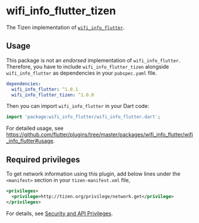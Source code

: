 # wifi_info_flutter_tizen

The Tizen implementation of [`wifi_info_flutter`](https://github.com/flutter/plugins/tree/master/packages/wifi_info_flutter).

## Usage

This package is not an _endorsed_ implementation of `wifi_info_flutter`. Therefore, you have to include `wifi_info_flutter_tizen` alongside `wifi_info_flutter` as dependencies in your `pubspec.yaml` file.

```yaml
dependencies:
  wifi_info_flutter: ^1.0.1
  wifi_info_flutter_tizen: ^1.0.0
```

Then you can import `wifi_info_flutter` in your Dart code:

```dart
import 'package:wifi_info_flutter/wifi_info_flutter.dart';
```

For detailed usage, see https://github.com/flutter/plugins/tree/master/packages/wifi_info_flutter/wifi_info_flutter#usage.

## Required privileges

To get network information using this plugin, add below lines under the `<manifest>` section in your `tizen-manifest.xml` file,

```xml
<privileges>
  <privilege>http://tizen.org/privilege/network.get</privilege>
</privileges>
```

For details, see [Security and API Privileges](https://docs.tizen.org/application/dotnet/tutorials/sec-privileges).
